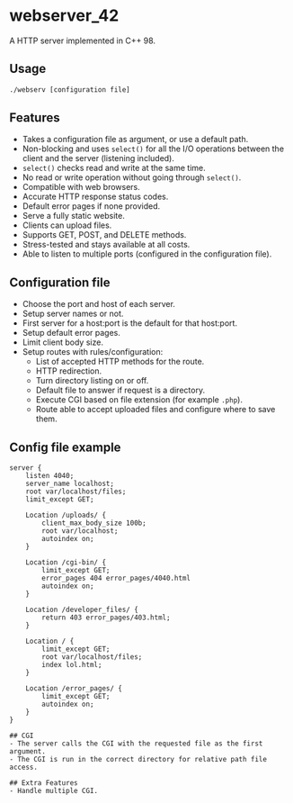 
# webserver_42

A HTTP server implemented in C++ 98.
## Usage
```Bash
./webserv [configuration file]
```

## Features
- Takes a configuration file as argument, or use a default path.
- Non-blocking and uses  `select()` for all the I/O operations between the client and the server (listening included).
- `select()` checks read and write at the same time.
- No read or write operation without going through `select()`.
- Compatible with web browsers.
- Accurate HTTP response status codes.
- Default error pages if none provided.
- Serve a fully static website.
- Clients can upload files.
- Supports GET, POST, and DELETE methods.
- Stress-tested and stays available at all costs.
- Able to listen to multiple ports (configured in the configuration file).

## Configuration file
- Choose the port and host of each server.
- Setup server names or not.
- First server for a host:port is the default for that host:port.
- Setup default error pages.
- Limit client body size.
- Setup routes with rules/configuration:
  - List of accepted HTTP methods for the route.
  - HTTP redirection.
  - Turn directory listing on or off.
  - Default file to answer if request is a directory.
  - Execute CGI based on file extension (for example `.php`).
  - Route able to accept uploaded files and configure where to save them.
 ## Config file example
```
server {
    listen 4040;
    server_name localhost;
    root var/localhost/files;
    limit_except GET;

    Location /uploads/ {
        client_max_body_size 100b;
        root var/localhost;
        autoindex on;
    }

    Location /cgi-bin/ {
        limit_except GET;
        error_pages 404 error_pages/4040.html
        autoindex on;
    }

    Location /developer_files/ {
        return 403 error_pages/403.html;
    }

    Location / {
        limit_except GET;
        root var/localhost/files;
        index lol.html;
    }

    Location /error_pages/ {
        limit_except GET;
        autoindex on;
    }
}

## CGI
- The server calls the CGI with the requested file as the first argument.
- The CGI is run in the correct directory for relative path file access.

## Extra Features
- Handle multiple CGI.

